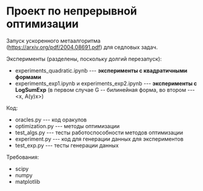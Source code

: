 # Проект по непрерывной оптимизации

Запуск ускоренного метаалгоритма (https://arxiv.org/pdf/2004.08691.pdf) для седловых задач.


Эксперименты (разделены, поскольку долгий перезапуск):

* experiments_quadratic.ipynb --- **эксперименты c квадратичными формами**
* experiments_exp1.ipynb и experiments_exp2.ipynb --- **эксперименты с LogSumExp** (в первом случае G -- билинейная форма, во втором --- <x, A(y)x>)

Код:

* oracles.py --- код оракулов
* optimization.py --- методы оптимизации
* test_algs.py --- тесты работоспособности методов оптимизации
* experiment.py --- код для генерации данных для экспериментов
* test_exp.py --- тесты генерации данных


Требования:
* scipy
* numpy
* matplotlib
